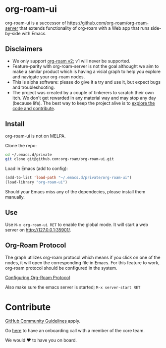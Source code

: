 # org-roam-ui

org-roam-ui is a successor of https://github.com/org-roam/org-roam-server that extends functionality of org-roam with a Web app that runs side-by-side with Emacs.

## Disclaimers

- We only support [org-roam v2](https://blog.jethro.dev/posts/org_roam_v2/); v1 will never be supported.
- Feature-parity with org-roam-server is not the goal althought we aim to make a similar product which is having a visial graph to help you explore and navigate your org-roam nodes.
- This is alpha software: please do give it a try and use it, but expect bugs and troubleshooting.
- The project was created by a couple of tinkerers to scratch their own itch. We don't get rewarded in any material way and may stop any day (because life). The best way to keep the project alive is to [explore the code and contribute](#Contribute).

## Install

org-roam-ui is not on MELPA.

Clone the repo:
```bash
cd ~/.emacs.d/private
git clone git@github.com:org-roam/org-roam-ui.git
```

Load in Emacs (add to config):
```lisp
(add-to-list 'load-path "~/.emacs.d/private/org-roam-ui")
(load-library "org-roam-ui")
```

Should your Emacs miss any of the dependecies, please install them manually.

## Use

Use `M-x org-roam-ui RET` to enable the global mode. 
It will start a web server on http://127.0.0.1:35901/.

## Org-Roam Protocol

The graph utilizes org-roam protocol which means if you click on one
of the nodes, it will open the corresponding file in Emacs. For this
feature to work, org-roam protocol should be configured in the system.

[Configuring Org-Roam Protocol](https://www.orgroam.com/manual.html#Installation-_00281_0029)

Also make sure the emacs server is started; `M-x server-start RET`

# Contribute

[GitHub Community Guidelines
](https://docs.github.com/en/github/site-policy/github-community-guidelines) apply.

Go [here](https://github.com/org-roam/org-roam-ui/discussions/4) to have an onboarding call with a member of the core team.

We would ❤️ to have you on board.

